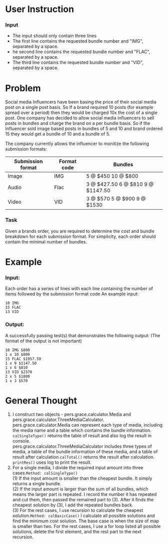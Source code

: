 # User Instruction
### Input
 - The input should only contain three lines
 - The first line contains the requested bundle number and "IMG", separated by a space.
 - he second line contains the requested bundle number and "FLAC", separated by a space.
 - The third line contains the requested bundle number and "VID", separated by a space.

# Problem
Social media Influencers have been basing the price of their social media post on a single post basis. So If a brand required 10 posts (for example spread over a period) then they would be charged 10x the cost of a single post. One company has decided to allow social media influencers to sell posts in bundles and charge the brand on a per bundle basis. So if the Influencer sold image based posts in bundles of 5 and 10 and brand ordered 15 they would get a bundle of 10 and a bundle of 5.

The company currently allows the influencer to monitize the following submission formats:

| Submission format | Format code | Bundles                           |
| ----------------- | ----------- | --------------------------------- |
| Image             | IMG         | 5 @ $450 10 @ $800                |
| Audio             | Flac        | 3 @ $427.50 6 @ $810 9 @ $1147.50 |
| Video             | VID         | 3 @ $570 5 @ $900 9 @ $1530       |

### Task
Given a brands order, you are required to determine the cost and bundle breakdown for each submission format. For simplicity, each order should contain the minimal number of bundles.

# Example
### Input:
Each order has a series of lines with each line containing the number of items followed by the submission format code
An example input:
```
10 IMG
15 FLAC
13 VID
```
### Output:

A successfully passing test(s) that demonstrates the following output: (The format of the output is not important)
```
10 IMG $800
1 x 10 $800
15 FLAC $1957.50
1 x 9 $1147.50
1 x 6 $810
13 VID $2370
2 x 5 $1800
1 x 3 $570
```

# General Thought
1. I construct two objects - pers.grace.calculator.Media and pers.grace.calculator.ThreeMediaCalculator. <br>
pers.grace.calculator.Media can represent each type of media, including the media name and a table which contains the bundle information. 
   `calSingleType()` returns the table of result and also log the result in console. <br>
pers.grace.calculator.ThreeMediaCalculator includes three types of media, a table of the bundle information of these media, and a table of result 
   after calculation.`calTotal()` returns the result after calculation. `printRes()` uses log to print the result.
2. For a single media, I divide the required input amount into three cases.`Method: calSingleType()` <br>
   (1) If the input amount is smaller than the cheapest bundle. It simply returns a single bundle. <br>
   (2) If the input amount is larger than the sum of all bundles, which means the larger part is repeated. I record the number it has repeated and cut them, then passed the remained part to (3). After it finds the cheapest solution by (3), I add the repeated bundles back.<br>
   (3) For the rest cases, I use recursion to calculate the cheapest solution.`Method: calBasicCase()` I calculate all possible solutions
and find the minimum cost solution. The base case is when the size of map is smaller than two. For the rest cases,
I use a for loop listed all possible solutions, delete the first element, and the rest part to the next recursion.

